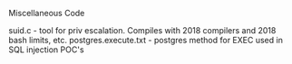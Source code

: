 Miscellaneous Code


suid.c   -  tool for priv escalation.  Compiles with 2018 compilers and 2018 bash limits, etc.
postgres.execute.txt  - postgres method for EXEC used in SQL injection POC's
